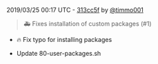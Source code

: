 2019/03/25 00:17 UTC - [313cc5f](https://github.com/hassio-addons/addon-vscode/commit/313cc5f1d971c15195709efbf18dcd6b41067cce) by [@timmo001](https://github.com/timmo001)
> :ambulance: Fixes installation of custom packages (#1)

* :fire: Fix typo for installing packages

* Update 80-user-packages.sh 

